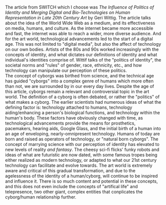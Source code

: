 The article from SWITCH which I choose was <em>The Influence of Politics of Identity and Merging Digital and Bio-Technologies on Human Representation in Late 20th Century Art</em> by Geri Wittig.
The article talks about the idea of the World Wide Web as a medium, and its effectiveness on media, humans, and culture. As the internet became more accessible and fast, the internet was able to reach a wider, more diverse audience. 
And for the art world, technological advancements led to the start of a digital age. This was not limited to "digital media", but also the affect of technology on our own bodies. 
Artists of the 80s and 90s worked increasingly with the concepts of identity, and what dictates our definitions of identity and what individual's identities comprise of.
 Wittif talks of the "politics of identity", the societal norms and "rules" of gender, race, ethnicity, etc., and how technology can manipulate our perception of these politics.
 <br/>
The concept of cyborgs was birthed from science, and the technical age has guided "cyborgs" into a complex genre of humans which more often than not, we are surrounded by in our every day lives.
 Despite the age of this article, cyborgs remain a relevant and controversial topic in the art world. The definition of a cyborg is often debated, or rather the "politics" of what makes a cyborg.
 The earlier scientists had numerous ideas of what the defining factor is: technology attached to humans, technology aiding/enhancing a person's biological functions, and technology within the human's body.
 These factors have obviously changed with time, as technological advancements provide the means for prosthetics, pacemakers, hearing aids, Google Glass, and the initial birth of a human into an age of enveloping, nearly-omnipresent technology.
 Humans of today are born and raised as operators of technology, or "natural born cyborgs". The concept of marrying science with our perception of identity has elevated to new levels of reality <em>and fantasy</em>.
 The cheesy sci-fi flicks' funky robots and ideas of what are futuristic are now dated, with some famous tropes being either realized as modern technology, or adapted to what our 21st century technology can facilitate and evolve towards.
 The art world is extremely aware and critical of this gradual transformation, and due to the agelessness of the identity of a human/cyborg, will continue to be inspired and influence it. There is so much content and potential in these concepts, and this does not even include the concepts of "artifical life" and telepresence, two other giant, complex entities that conplicates the cyborg/human relationship further.
